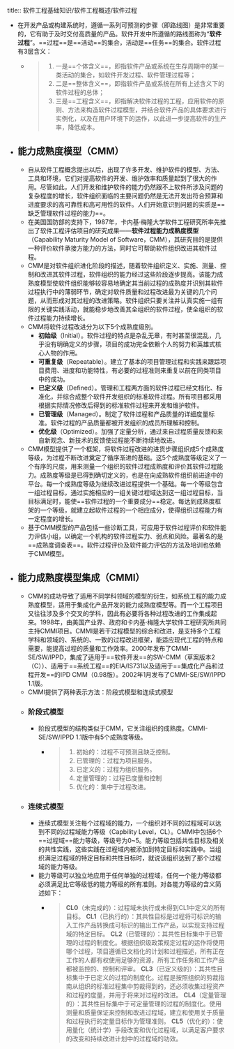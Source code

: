 title:: 软件工程基础知识/软件工程概述/软件过程

- 在开发产品或构建系统时，遵循一系列可预测的步骤（即路线图）是非常重要的，它有助于及时交付高质量的产品。软件开发中所遵循的路线图称为“**软件过程**”。==过程==是==活动==的集合，活动是==任务==的集合。软件过程有3层含义：
	- > 1. 一是==个体含义==，即指软件产品或系统在生存周期中的某一类活动的集合，如软件开发过程、软件管理过程等；
	  > 2. 二是==整体含义==，即指软件产品或系统在所有上述含义下的软件过程的总体；
	  > 3. 三是==工程含义==，即指解决软件过程的工程，应用软件的原则、方法来构造软件过程模型，并结合软件产品的具体要求进行实例化，以及在用户环境下的运作，以此进一步提高软件的生产率，降低成本。
- ## 能力成熟度模型（CMM）
	- 自从软件工程概念提出以后，出现了许多开发、维护软件的模型、方法、工具和环境，它们对提高软件的开发、维护效率和质量起到了很大的作用。尽管如此，人们开发和维护软件的能力仍然跟不上软件所涉及问题的复杂程度的增长，软件组织面临的主要问题仍然是无法开发出符合预算和进度要求的高可靠性和高可用性的软件。人们开始意识到问题的实质是==缺乏管理软件过程的能力==。
	- 在美国国防部的支持下，1987年，卡内基·梅隆大学软件工程研究所率先推出了软件工程评估项目的研究成果——**软件过程能力成熟度模型**（Capability Maturity Model of Software，CMM），其研究目的是提供一种评价软件承接方能力的方法，同时它可帮助软件组织改进其软件过程。
	- CMM是对软件组织进化阶段的描述，随着软件组织定义、实施、测量、控制和改进其软件过程，软件组织的能力经过这些阶段逐步提高。该能力成熟度模型使软件组织能够较容易地确定其当前过程的成熟度并识别其软件过程执行中的薄弱环节，确定对软件质量和过程改进最为关键的几个问题，从而形成对其过程的改进策略。软件组织只要关注并认真实施一组有限的关键实践活动，就能稳步地改善其全组织的软件过程，使全组织的软件过程能力持续增长。
	- CMM将软件过程改进分为以下5个成熟度级别。
		- **初始级**（Initial）。软件过程的特点是杂乱无章，有时甚至很混乱，几乎没有明确定义的步骤，项目的成功完全依赖个人的努力和英雄式核心人物的作用。
		- **可重复级**（Repeatable）。建立了基本的项目管理过程和实践来跟踪项目费用、进度和功能特性，有必要的过程准则来重复以前在同类项目中的成功。
		- **已定义级**（Defined）。管理和工程两方面的软件过程已经文档化、标准化，并综合成整个软件开发组织的标准软件过程。所有项目都采用根据实际情况修改后得到的标准软件过程来开发和维护软件。
		- **已管理级**（Managed）。制定了软件过程和产品质量的详细度量标准。软件过程的产品质量都被开发组织的成员所理解和控制。
		- **优化级**（Optimized）。加强了定量分析，通过来自过程质量反馈和来自新观念、新技术的反馈使过程能不断持续地改进。
	- CMM模型提供了一个框架，将软件过程改进的进货步骤组织成5个成熟度等级，为过程不断改进奠定了循序渐进的基础。这5个成熟度等级定义了一个有序的尺度，用来测量一个组织的软件过程成熟度和评价其软件过程能力。成熟度等级是已得到确切定义的，也是在向成熟软件组织前进途中的平台。每一个成熟度等级为继续改进过程提供一个基础。每一个等级包含一组过程目标，通过实施相应的一组关键过程域达到这一组过程目标，当目标满足时，能使==软件过程的一个重要成分==稳定。每达到成熟度框架的一个等级，就建立起软件过程的一个相应成分，使得组织过程能力有一定程度的增长。
	- 基于CMM模型的产品包括一些诊断工具，可应用于软件过程评价和软件能力评估小组，以确定一个机构的软件过程实力、弱点和风险。最著名的是==成熟度调查表==。软件过程评价及软件能力评估的方法及培训也依赖于CMM模型。
- ## 能力成熟度模型集成（CMMI）
	- CMM的成功导致了适用不同学科领域的模型的衍生，如系统工程的能力成熟度模型，适用于集成化产品开发的能力成熟度模型等。而一个工程项目又往往涉及多个交叉的学科，因此有必要将各种过程改进的工作集成起来。1998年，由美国产业界、政府和卡内基·梅隆大学软件工程研究所共同主持CMMI项目。CMMI是若干过程模型的综合和改进，是支持多个工程学科和领域的、系统的、一致的过程改进框架，能适应现代工程的特点和需要，能提高过程的质量和工作效率。2000年发布了CMMI-SE/SW/IPPD，集成了适用于==软件开发==的SW-CMM（草案版本2（C））、适用于==系统工程==的EIA/IS731以及适用于==集成化产品和过程开发==的IPD CMM（0.98版）。2002年1月发布了CMMI-SE/SW/IPPD 1.1版。
	- CMMI提供了两种表示方法：阶段式模型和连续式模型
	- ### 阶段式模型
		- 阶段式模型的结构类似于CMM，它关注组织的成熟度。CMMI-SE/SW/IPPD 1.1版中有5个成熟度等级。
			- > 1. 初始的：过程不可预测且缺乏控制。
			  > 2. 已管理的：过程为项目服务。
			  > 3. 已定义的：过程为组织服务。
			  > 4. 定量管理的：过程已度量和控制
			  > 5. 优化的：集中于过程改进。
	- ### 连续式模型
		- 连续式模型关注每个过程域的能力，一个组织对不同的过程域可以达到不同的过程域能力等级（Capbility Level，CL）。CMMI中包括6个==过程域==能力等级，等级号为0~5。能力等级包括共性目标及相关的共性实践，这些实践在过程域内被添加到特定目标和实践中。当组织满足过程域的特定目标和共性目标时，就说该组织达到了那个过程域的能力等级。
		- 能力等级可以独立地应用于任何单独的过程域，任何一个能力等级都必须满足比它等级低的能力等级的所有准则。对各能力等级的含义简述如下：
			- > **CL0**（未完成的）：过程域未执行或未得到CL1中定义的所有目标。
			  > **CL1**（已执行的）：其共性目标是过程将可标识的输入工作产品转换成可标识的输出工作产品，以实现支持过程域的特定目标。
			  > **CL2**（已管理的）：其共性目标集中于已管理的过程的制度化。根据组织级政策规定过程的运作将使用哪个过程，项目遵循已文档化的计划和过程描述，所有正在工作的人都有权使用足够的资源，所有工作任务和工作产品都被监控的、控制和评审。
			  > **CL3**（已定义级的）：其共性目标集中于已定义的过程的制度化。过程是按照组织的剪裁指南从组织的标准过程集中剪裁得到的，还必须收集过程资产和过程的度量，并用于将来对过程的改进。
			  > **CL4**（定量管理的）：其共性目标集中于可定量管理的过程的制度化。使用测量和质量保证来控制和改进过程域，建立和使用关于质量和过程执行的定量目标作为管理准则。
			  > **CL5**（优化的）：使用量化（统计学）手段改变和优化过程域，以满足客户要求的改变和持续改进计划中的过程域的功效。